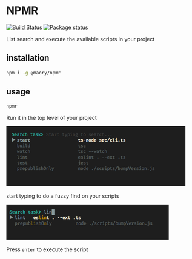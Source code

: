 # NPMR
[![Build Status](https://github.com/maoryosef/npmr/actions/workflows/pr-test.yml/badge.svg?branch=master)](https://github.com/maoryosef/npmr/actions/workflows/pr-test.yml)
[![Package status](https://img.shields.io/npm/v/@maory/npmr)](https://www.npmjs.com/package/@maory/npmr)

List search and execute the available scripts in your project

## installation
```bash
npm i -g @maory/npmr
```

## usage
```bash
npmr
```
Run it in the top level of your project

![List scripts](./docs/screenshot1.png)

start typing to do a fuzzy find on your scripts

![Search scripts](./docs/screenshot2.png)

Press `enter` to execute the script